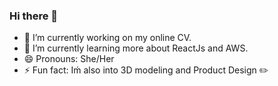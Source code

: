 ### Hi there 👋
- 🔭 I’m currently working on my online CV.
- 🌱 I’m currently learning more about ReactJs and AWS.
- 😄 Pronouns: She/Her
- ⚡ Fun fact: Iḿ also into 3D modeling and Product Design :pencil2:
